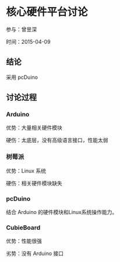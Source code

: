 # 核心硬件平台讨论

参与：曾昱深

时间：2015-04-09

## 结论

采用 pcDuino

## 讨论过程

### Arduino

优势：大量相关硬件模块

硬伤：太底层，没有高级语言接口，性能太弱

### 树莓派

优势：Linux 系统

硬伤：相关硬件模块缺失

### pcDuino

结合 Arduino 的硬件模块和Linux系统操作能力。

### CubieBoard

优势：性能很强

劣势：没有 Arduino 接口
